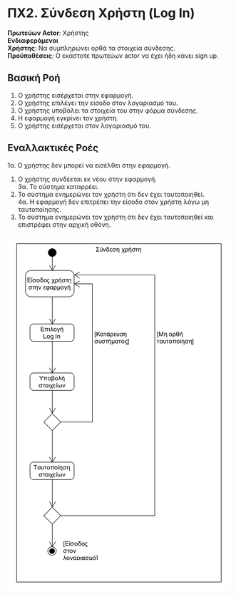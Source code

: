 # ΠΧ2. Σύνδεση Χρήστη (Log In)

**Πρωτεύων Actor**: Χρήστης  
**Ενδιαφερόμενοι**  
**Χρήστης**: Να συμπληρώνει ορθά τα στοιχεία σύνδεσης.  
**Προϋποθέσεις**: Ο εκάστοτε πρωτεύων actor να έχει ήδη κάνει sign up.  

## Βασική Ροή

1.	Ο χρήστης εισέρχεται στην εφαρμογή.
2.	Ο χρήστης επιλέγει την είσοδο στον λογαριασμό του.
3.	Ο χρήστης υποβάλει τα στοιχεία του στην φόρμα σύνδεσης.
4.	Η εφαρμογή εγκρίνει τον χρήστη.
5.	Ο χρήστης εισέρχεται στον λογαριασμό του.

## Εναλλακτικές Ροές

1α. Ο χρήστης δεν μπορεί να εισέλθει στην εφαρμογή.  
  1.	Ο χρήστης συνδέεται εκ νέου στην εφαρμογή.  
3α. Το σύστημα καταρρέει.  
  1.	Το σύστημα ενημερώνει τον χρήστη ότι δεν έχει ταυτοποιηθεί.  
4α.	Η εφαρμογή δεν επιτρέπει την είσοδο στον χρήστη λόγω μη ταυτοποίησης.  
  1. Το σύστημα ενημερώνει τον χρήστη ότι δεν έχει ταυτοποιηθεί και επιστρέφει στην αρχική οθόνη.  


![Διάγραμμα δραστηριοτήτων](uml/requirements/2.Log_in.png)
